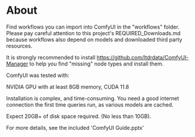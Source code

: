 # About

Find workflows you can import into ComfyUI in the "workflows" folder. Please pay careful attention to this project's REQUIRED_Downloads.md because workflows also depend on models and downloaded third party resources.

It is strongly recommended to install https://github.com/ltdrdata/ComfyUI-Manager to help you find "missing" node types and install them.

ComfyUI was tested with:

NVIDIA GPU with at least 8GB memory, CUDA 11.8

Installation is complex, and time-consuming. You need a good internet connection the first time queries run, as various models are cached.

Expect 20GB+ of disk space required. (No less than 10GB).

For more details, see the included 'ComfyUI Guide.pptx'
